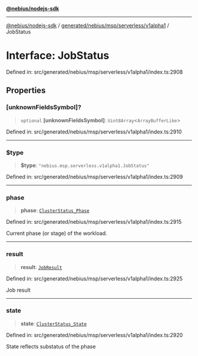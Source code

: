 [**@nebius/nodejs-sdk**](../../../../../../README.md)

***

[@nebius/nodejs-sdk](../../../../../../README.md) / [generated/nebius/msp/serverless/v1alpha1](../README.md) / JobStatus

# Interface: JobStatus

Defined in: src/generated/nebius/msp/serverless/v1alpha1/index.ts:2908

## Properties

### \[unknownFieldsSymbol\]?

> `optional` **\[unknownFieldsSymbol\]**: `Uint8Array`\<`ArrayBufferLike`\>

Defined in: src/generated/nebius/msp/serverless/v1alpha1/index.ts:2910

***

### $type

> **$type**: `"nebius.msp.serverless.v1alpha1.JobStatus"`

Defined in: src/generated/nebius/msp/serverless/v1alpha1/index.ts:2909

***

### phase

> **phase**: [`ClusterStatus_Phase`](../../../v1alpha1/type-aliases/ClusterStatus_Phase.md)

Defined in: src/generated/nebius/msp/serverless/v1alpha1/index.ts:2915

Current phase (or stage) of the workload.

***

### result

> **result**: [`JobResult`](../type-aliases/JobResult.md)

Defined in: src/generated/nebius/msp/serverless/v1alpha1/index.ts:2925

Job result

***

### state

> **state**: [`ClusterStatus_State`](../../../v1alpha1/type-aliases/ClusterStatus_State.md)

Defined in: src/generated/nebius/msp/serverless/v1alpha1/index.ts:2920

State reflects substatus of the phase
